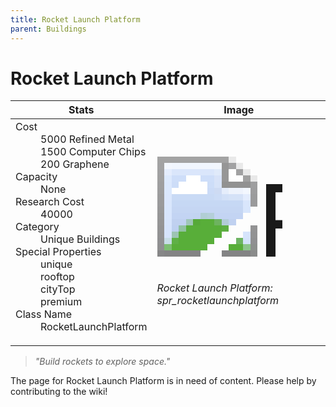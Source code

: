 ```yaml
---
title: Rocket Launch Platform
parent: Buildings
---
```

# Rocket Launch Platform

[//]: # (Pre-generated content)
<table><thead><tr><th>Stats</th><th>Image</th></tr></thead><tbody><tr><td><dl><dt>Cost</dt><dd>5000 Refined Metal<br>1500 Computer Chips<br>200 Graphene</dd><dt>Capacity</dt><dd>None</dd><dt>Research Cost</dt><dd>40000</dd><dt>Category</dt><dd>Unique Buildings</dd><dt>Special Properties</dt><dd>unique<br>rooftop<br>cityTop<br>premium</dd><dt>Class Name</dt><dd>RocketLaunchPlatform</dd></dl></td><td><style>.building-image {width: 200px;height: 200px;overflow: hidden;position: relative;}.building-image img {image-rendering: pixelated;object-fit: none;transform: scale(10);transform-origin: left top;position: absolute;left: 0;top: 0;}</style><div class="building-image"><img style="object-position: -1038px -83px;" src="https://tfe2-wiki.github.io/assets/sprites.png" alt="Rocket Launch Platform Back"><img style="object-position: -1016px -83px;" src="https://tfe2-wiki.github.io/assets/sprites.png" alt="Rocket Launch Platform"></div><i>Rocket Launch Platform: spr_rocketlaunchplatform</i></td></tr></tbody></table><blockquote><i>"Build rockets to explore space."</i></blockquote>

The page for Rocket Launch Platform is in need of content. Please help by contributing to the wiki!
